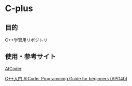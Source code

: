 # C-plus

## 目的

C++学習用リポジトリ

## 使用・参考サイト

[AtCoder](https://atcoder.jp/?_gl=1*1j0hew*_ga*OTA1MTkzMzEuMTczMzIxMTQ2Nw..*_ga_RC512FD18N*MTczMzI4MTEzNy4zLjEuMTczMzI4MjgwNy4wLjAuMA..)

[C++入門 AtCoder Programming Guide for beginners (APG4b)](https://atcoder.jp/contests/apg4b)
